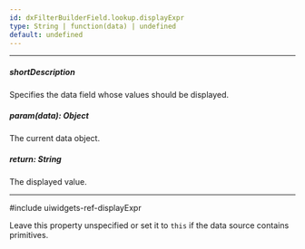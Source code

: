 ```yaml
---
id: dxFilterBuilderField.lookup.displayExpr
type: String | function(data) | undefined
default: undefined
---
```

---
##### shortDescription
Specifies the data field whose values should be displayed.

##### param(data): Object
The current data object.

##### return: String
The displayed value.

---
#include uiwidgets-ref-displayExpr

Leave this property unspecified or set it to `this` if the data source contains primitives.